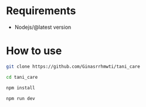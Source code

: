 # Requirements

- Nodejs/@latest version

# How to use

```bash
git clone https://github.com/Ginasrrhmwti/tani_care

cd tani_care

npm install

npm run dev
```
